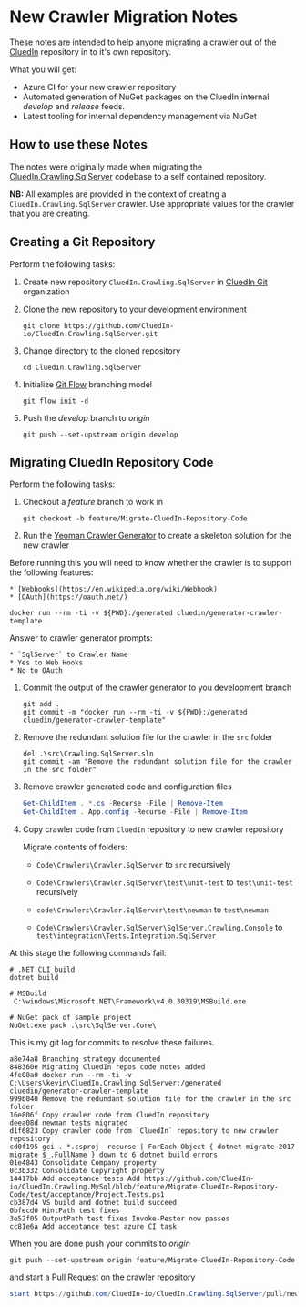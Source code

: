 # New Crawler Migration Notes

These notes are intended to help anyone migrating a crawler out of the [CluedIn](https://github.com/CluedIn-io/CluedIn) repository in to it's own repository.

What you will get:

* Azure CI for your new crawler repository
* Automated generation of NuGet packages on the CluedIn internal _develop_ and _release_ feeds.
* Latest tooling for internal dependency management via NuGet

## How to use these Notes

The notes were originally made when migrating the [CluedIn.Crawling.SqlServer](https://github.com/CluedIn-io/CluedIn.Crawling.SqlServer) codebase to a self contained repository.

__NB:__ All examples are provided in the context of creating a `CluedIn.Crawling.SqlServer` crawler. Use appropriate values for the crawler that you are creating.

## Creating a Git Repository

Perform the following tasks:

1. Create new repository `CluedIn.Crawling.SqlServer` in [CluedIn Git](https://github.com/CluedIn-io) organization

1. Clone the new repository to your development environment

   ```Shell
   git clone https://github.com/CluedIn-io/CluedIn.Crawling.SqlServer.git
   ```

1. Change directory to the cloned repository

   ```Shell
   cd CluedIn.Crawling.SqlServer
   ```

1. Initialize [Git Flow](https://nvie.com/posts/a-successful-git-branching-model/) branching model

   ```Shell
   git flow init -d
   ```

1. Push the _develop_ branch to _origin_

   ```Shell
   git push --set-upstream origin develop
   ```

## Migrating CluedIn Repository Code

Perform the following tasks:

1. Checkout a _feature_ branch to work in

   ```Shell
   git checkout -b feature/Migrate-CluedIn-Repository-Code
   ```

1. Run the [Yeoman Crawler Generator](https://github.com/CluedIn-io/yeoman-crawler-template) to create a skeleton solution for the new crawler

  Before running this you will need to know whether the crawler is to support the following features:

    * [Webhooks](https://en.wikipedia.org/wiki/Webhook)
    * [OAuth](https://oauth.net/)

   ```Shell
   docker run --rm -ti -v ${PWD}:/generated cluedin/generator-crawler-template
   ```

   Answer to crawler generator prompts:

    * `SqlServer` to Crawler Name
    * Yes to Web Hooks
    * No to OAuth

1. Commit the output of the crawler generator to you development branch

   ```Shell
   git add .
   git commit -m "docker run --rm -ti -v ${PWD}:/generated cluedin/generator-crawler-template"
   ```

1. Remove the redundant solution file for the crawler in the `src` folder

   ```Shell
   del .\src\Crawling.SqlServer.sln
   git commit -am "Remove the redundant solution file for the crawler in the src folder"
   ```

1. Remove crawler generated code and configuration files

   ```PowerShell
   Get-ChildItem . *.cs -Recurse -File | Remove-Item
   Get-ChildItem . App.config -Recurse -File | Remove-Item
   ```

1. Copy crawler code from `CluedIn` repository to new crawler repository

   Migrate contents of folders:

   * `Code\Crawlers\Crawler.SqlServer` to `src` recursively

   * `Code\Crawlers\Crawler.SqlServer\test\unit-test` to `test\unit-test` recursively

   * `code\Crawlers\Crawler.SqlServer\test\newman` to `test\newman`

   * `Code\Crawlers\Crawler.SqlServer\SqlServer.Crawling.Console` to `test\integration\Tests.Integration.SqlServer`

At this stage the following commands fail:

```Shell
# .NET CLI build
dotnet build

# MSBuild
 C:\windows\Microsoft.NET\Framework\v4.0.30319\MSBuild.exe

# NuGet pack of sample project
NuGet.exe pack .\src\SqlServer.Core\
```

This is my git log for commits to resolve these failures.

```Text
a8e74a8 Branching strategy documented
848360e Migrating CluedIn repos code notes added
4fe08a0 docker run --rm -ti -v C:\Users\kevin\CluedIn.Crawling.SqlServer:/generated cluedin/generator-crawler-template
999b040 Remove the redundant solution file for the crawler in the src folder
16e806f Copy crawler code from CluedIn repository
deea08d newman tests migrated
d1f6823 Copy crawler code from `CluedIn` repository to new crawler repository
cd0f195 gci . *.csproj -recurse | ForEach-Object { dotnet migrate-2017 migrate $_.FullName } down to 6 dotnet build errors
01e4843 Consolidate Company property
0c3b332 Consolidate Copyright property
14417bb Add acceptance tests Add https://github.com/CluedIn-io/CluedIn.Crawling.MySql/blob/feature/Migrate-CluedIn-Repository-Code/test/acceptance/Project.Tests.ps1
cb387d4 VS build and dotnet build succeed
0bfecd0 HintPath test fixes
3e52f05 OutputPath test fixes Invoke-Pester now passes
cc81e6a Add acceptance test azure CI task
```

When you are done push your commits to _origin_

```Shell
git push --set-upstream origin feature/Migrate-CluedIn-Repository-Code
```

and start a Pull Request on the crawler repository

```PowerShell
start https://github.com/CluedIn-io/CluedIn.Crawling.SqlServer/pull/new/feature/Migrate-CluedIn-Repository-Code
```